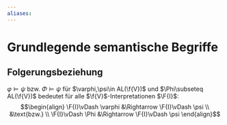 ```yaml
---
aliases: 
---
```

$\newcommand{\f}[1]{\mathcal{#1}}$$\newcommand{\F}[1]{\mathfrak{#1}}$$\newcommand{\b}[1]{\mathbb{#1}}$
# Grundlegende semantische Begriffe 
## Folgerungsbeziehung
$\varphi \vDash \psi$ bzw. $\Phi \vDash \psi$ für $\varphi,\psi\in AL(\f{V})$ und $\Phi\subseteq AL(\f{V})$ bedeutet für alle $\f{V}$-Interpretationen $\F{I}$:
$$\begin{align}
\F{I}\vDash \varphi &\Rightarrow \F{I}\vDash \psi \\
&\text{bzw.} \\
\F{I}\vDash \Phi &\Rightarrow \F{I}\vDash \psi
\end{align}$$


